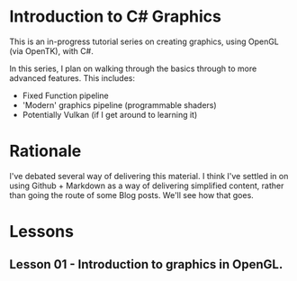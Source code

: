 # Introduction to C# Graphics

This is an in-progress tutorial series on creating graphics, using OpenGL (via OpenTK), with C#.

In this series, I plan on walking through the basics through to more advanced features. This includes:
- Fixed Function pipeline
- 'Modern' graphics pipeline (programmable shaders)
- Potentially Vulkan (if I get around to learning it)


# Rationale

I've debated several way of delivering this material. I think I've settled in on using Github + Markdown as a way of delivering
simplified content, rather than going the route of some Blog posts. We'll see how that goes.

# Lessons

## Lesson 01 - Introduction to graphics in OpenGL.